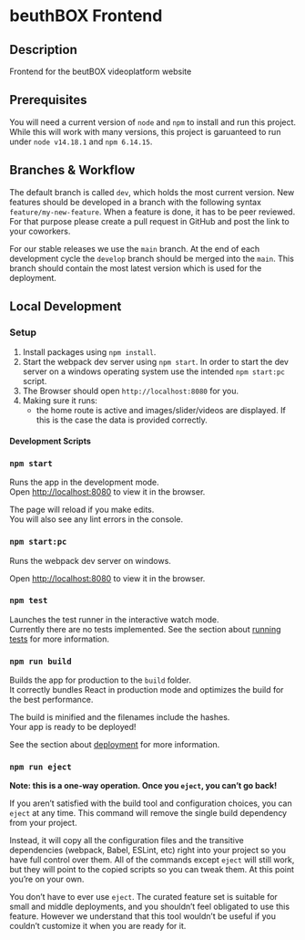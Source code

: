 # beuthBOX Frontend

## Description

Frontend for the beutBOX videoplatform website

## Prerequisites

You will need a current version of `node` and `npm` to install and run this project. While this will work with many versions, this project is garuanteed to run under `node v14.18.1` and `npm 6.14.15`.

## Branches & Workflow

The default branch is called `dev`, which holds the most current version. New features should be developed in a branch with the following syntax `feature/my-new-feature`. When a feature is done, it has to be peer reviewed. For that purpose please create a pull request in GitHub and post the link to your coworkers.

For our stable releases we use the `main` branch. At the end of each development cycle the `develop` branch should be merged into the `main`. This branch should contain the most latest version which is used for the deployment.

## Local Development

### Setup

1. Install packages using `npm install`.
2. Start the webpack dev server using `npm start`. In order to start the dev server on a windows operating system use the intended `npm start:pc` script.
3. The Browser should open `http://localhost:8080` for you.
4. Making sure it runs:
   - the home route is active and images/slider/videos are displayed. If this is the case the data is provided correctly.

#### Development Scripts

### `npm start`

Runs the app in the development mode.<br />
Open [http://localhost:8080](http://localhost:8080) to view it in the browser.

The page will reload if you make edits.<br />
You will also see any lint errors in the console.

### `npm start:pc`

Runs the webpack dev server on windows.

Open [http://localhost:8080](http://localhost:8080) to view it in the browser.

### `npm test`

Launches the test runner in the interactive watch mode.<br />
Currently there are no tests implemented.
See the section about [running tests](https://facebook.github.io/create-react-app/docs/running-tests) for more information.

### `npm run build`

Builds the app for production to the `build` folder.<br />
It correctly bundles React in production mode and optimizes the build for the best performance.

The build is minified and the filenames include the hashes.<br />
Your app is ready to be deployed!

See the section about [deployment](https://facebook.github.io/create-react-app/docs/deployment) for more information.

### `npm run eject`

**Note: this is a one-way operation. Once you `eject`, you can’t go back!**

If you aren’t satisfied with the build tool and configuration choices, you can `eject` at any time. This command will remove the single build dependency from your project.

Instead, it will copy all the configuration files and the transitive dependencies (webpack, Babel, ESLint, etc) right into your project so you have full control over them. All of the commands except `eject` will still work, but they will point to the copied scripts so you can tweak them. At this point you’re on your own.

You don’t have to ever use `eject`. The curated feature set is suitable for small and middle deployments, and you shouldn’t feel obligated to use this feature. However we understand that this tool wouldn’t be useful if you couldn’t customize it when you are ready for it.
